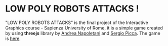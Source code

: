 # LOW POLY ROBOTS ATTACKS !

"LOW POLY ROBOTS ATTACKS" is the final project of the Interactive Graphics course - Sapienza University of Rome, it is a simple game created by using **threejs** library by [Andrea Napoletani]() and [Sergio Picca](). The game is [here](https://sapienzainteractivegraphicscourse.github.io/final-project-as-team/).
